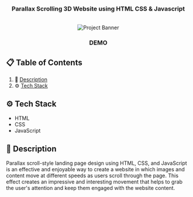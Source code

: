 <div align="center">

  <h3 align="center">Parallax Scrolling 3D Website using HTML CSS & Javascript</h3>
  <br />
      <img src="" alt="Project Banner">
  <br />

  <h3 align="center">DEMO</h3>


</div>

## 📋 <a name="table">Table of Contents</a>

1. 🤖 [Description](#description)
2. ⚙️ [Tech Stack](#tech-stack)


## <a name="tech-stack">⚙️ Tech Stack</a>

- HTML
- CSS
- JavaScript

## <a name="description">🤖 Description</a>

Parallax scroll-style landing page design using HTML, CSS, and JavaScript is an effective and enjoyable way to create a website in which images and content move at different speeds as users scroll through the page. This effect creates an impressive and interesting movement that helps to grab the user's attention and keep them engaged with the website content.
 
